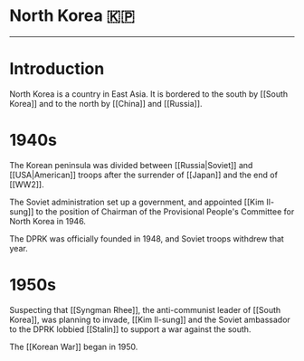# North Korea 🇰🇵


---
# Introduction
North Korea is a country in East Asia. It is bordered to the south by [[South Korea]] and to the north by [[China]] and [[Russia]]. 

# 1940s
The Korean peninsula was divided between [[Russia|Soviet]] and [[USA|American]] troops after the surrender of [[Japan]] and the end of [[WW2]]. 

The Soviet administration set up a government, and appointed [[Kim Il-sung]] to the position of Chairman of the Provisional People's Committee for North Korea in 1946. 

The DPRK was officially founded in 1948, and Soviet troops withdrew that year. 

# 1950s
Suspecting that [[Syngman Rhee]], the anti-communist leader of [[South Korea]], was planning to invade, [[Kim Il-sung]] and the Soviet ambassador to the DPRK lobbied [[Stalin]] to support a war against the south. 

The [[Korean War]] began in 1950. 